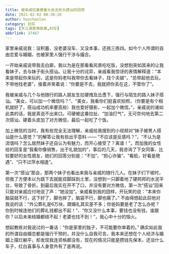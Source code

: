 ```yaml
---
title: 被亲戚拉着硬着头皮去街头搭讪的回想
date: 2021-02-02 08:38:20
author: hoochanlon
category: 封存
tags: [东江湖爱情故事,封存]
abbrlink: 37467
---
```


家里亲戚说我：没积蓄、没老婆没车、又没本事，还挑三拣四。如今个人所谓的自由恋爱与婚姻，也被家里人强行干涉与撮合。 <!-- more -->

一开始亲戚说带我去白廊，我以为是在那看看风景吃吃饭，没想到突如其来的让我看妹子，去与妹子街头搭讪。让我十分的诧异，亲戚看我惊讶的表情解释道：“本来是带起你来玩的，这是你妈老叫我带你去看妹子，找个夫娘”，“总带起他去玩，不带他找老婆”，接着并笑着说：“你要是不去，我就把你丢在这，不管你了”。

我被亲戚与几个与他随行的路人朋友生拉硬拽及怂恿下，强行与陌生的路人妹子搭讪。“美女，可以加一个微信吗？”、“美女，我看你们挺喜欢拍照，（你要是有个相机就好了，搭讪成功机率要高些）我也爱好摄影，一起加个微信。”，亲戚说的诸如此类的话，我是真说不出来口。可硬被这番拉扯、“加油打气”，无可奈何地去第二次搭讪，硬着头皮加了对方微信，最后一起吃了个饭。

加上微信的当时，我有些完全无法理解，亲戚给我搜到的小视频对“妹子被男人搭讪是什么感觉？”的解答让我有些出乎意料 —— “不应该是反感吗？”，“不认为是流氓吗？怎么居然妹子还自认为有魅力，而开心接受了？离谱！”。而加我的女性给的回复是“我看你像销售，出于礼貌加的”，事后的几天，我咨询了下女同事、比较要好的女性朋友，她们的回答分别是：“不加”、“担心诈骗”、“看脸，好看是艳遇”、“只不过萍水相逢”。

第一次“搭讪”那会，那两个妹子也看出来我与亲戚的随行几人。在妹子们下坡时，但我了方便本以为跳下去就能双脚踩到土里，没想到一只脚着地了硬邦邦的水泥平台，导致了骨折。到最后我实在开不了口，并没有要对方微信，第一次“搭讪”回来只能对亲戚应付地说了声：“她没加”。亲戚看到我的囧样，开玩笑的说：“本来你脑袋就不行，这下好了，脚也摔了，脑袋不行，脚也瘸了。” 不由得想起此前他对我说的话：“外公葬礼是6万块，跟婚礼其实差不多；你爸妈要是老了怎么办呢？你到时候连他们的葬礼钱都出不起！”、“你又没什么本事，要钱也没有钱，谁跟你？以后未来结婚都结不起！老婆也找不到！”，我心中十分的恼火。

想起教练对我说过的一番话：“你是家里的独子，不可能要你单着的。” 确实如此我的所谓自由婚恋都是强行干预的，并没什么自我可言。我本来还想在个人经济与婚姻上摆烂躺平，却发现我连资格都没有，现在的情况只能是攒钱先保本，还谈什么车子，红白喜事与人身意外有了底再说。